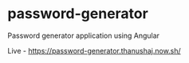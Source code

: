 # password-generator

Password generator application using Angular

Live - https://password-generator.thanushaj.now.sh/
